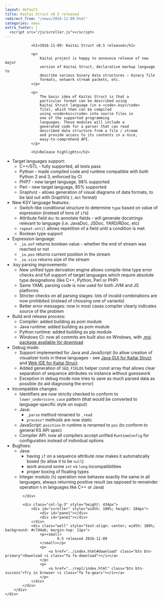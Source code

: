 ```yaml
---
layout: default
title: Kaitai Struct v0.5 released
redirect_from: "/news/2016-11-09.html"
categories: news
extra_footer: |
  <script src="/js/scroller.js"></script>
---
```

<section class="news">
    <div class="container">
        <div class="row">
            <div class="col-lg-9">

                <h1>2016-11-09: Kaitai Struct v0.5 released</h1>

                <p>
                    Kaitai project is happy to announce release of new major
                    version of Kaitai Struct, declarative markup language to
                    describe various binary data structures — binary file
                    formats, network stream packets, etc.
                </p>

                <p>
                    The basic idea of Kaitai Struct is that a
                    particular format can be described using
                    Kaitai Struct language (in a <code>.ksy</code>
                    file), which then can be compiled
                    using <code>ksc</code> into source files in
                    one of the supported programming
                    languages. These modules will include a
                    generated code for a parser that can read
                    described data structure from a file / stream
                    and provide access to its contents in a nice,
                    easy-to-comprehend API.
                </p>

                <h2>Release highlights</h2>

<ul>
<li>Target languages support:
<ul>
<li>C++/STL - fully supported, all tests pass</li>
<li>Python - made compiled code and runtime compatible with both Python 2 and 3, enforced by CI</li>
<li>PHP7 - new target language, 98% supported</li>
<li>Perl - new target language, 85% supported</li>
<li>Graphviz - allows generation of visual diagrams of data formats, to be laid out with GraphViz (<code>.dot</code> format)</li>
</ul>
</li>
<li>New KSY language features:
<ul>
<li>Switch-like conditional structure to determine <code>type</code> based on value of expression (instead of tons of <code>if</code>s)</li>
<li>Attribute field <code>doc</code> to annotate fields - will generate docstrings relevant to language (i.e. JavaDoc, JSDoc, YARD/RDoc, etc)</li>
<li><code>repeat-until</code> allows repetition of a field until a condition is met</li>
<li>Boolean type support</li>
</ul>
</li>
<li>Expression language:
<ul>
<li><code>_io.eof</code> returns boolean value - whether the end of stream was reached or not</li>
<li><code>_io.pos</code> returns current position in the stream</li>
<li><code>_io.size</code> returns size of the stream</li>
</ul>
</li>
<li>.ksy parsing improvements:
<ul>
<li>New unified type derivation engine allows compile-time type error checks and full support of target languages which require absolute type designations (like C++, Python, Perl or PHP)</li>
<li>Same YAML parsing code is now used for both JVM and JS platforms</li>
<li>Stricter checks on all parsing stages: lots of invalid combinations are now prohibited (instead of choosing one of variants)</li>
<li>Better error messages: now in most cases compiler clearly indicates source of the problem</li>
</ul>
</li>
<li>Build and release process:
<ul>
<li>Compiler: added building as pom module</li>
<li>Java runtime: added building as pom module</li>
<li>Python runtime: added building as pip module</li>
<li>Windows CI: now all commits are built also on Windows, with <a href="https://ci.appveyor.com/project/GreyCat/kaitai-struct/build/artifacts">.msi package available for download</a></li>
</ul>
</li>
<li>Debug mode:
<ul>
<li>Support implemented for Java and JavaScript (to allow creation of visualizer tools in these languages - see <a href="https://github.com/kaitai-io/kaitai_struct_gui">Java GUI for Kaitai Struct</a> and <a href="https://github.com/koczkatamas/kaitai_struct_webide">Web IDE for Kaitai Struct</a></li>
<li>Added generation of <code>SEQ_FIELDS</code> helper const array that allows clear separation of sequence attributes vs instance without guesswork</li>
<li>Exception in debug mode now tries to save as much parsed data as possible (to aid diagnosing the error)</li>
</ul>
</li>
<li>Incompatible changes:
<ul>
<li>Identifiers are now strictly checked to conform to <code>lower_underscore_case</code> pattern (that would be converted to language-specific style on ouput)</li>
<li>Java:
<ul>
<li><code>_parse</code> method renamed to <code>_read</code></li>
<li><code>process*</code> methods are now static</li>
</ul>
</li>
<li>JavaScript: <code>position</code> in runtime is renamed to <code>pos</code> (to conform to general KS API spec)</li>
<li>Compiler API: now all compilers accept unified <code>RuntimeConfig</code> for configuration instead of individual options</li>
</ul>
</li>
<li>Bugfixes:
<ul>
<li>Java:
<ul>
<li>having <code>if</code> on a sequence attribute now makes it automatically boxed (to allow it to be <code>null</code>)</li>
<li>work around some <code>int</code> vs <code>long</code> incompatibilities</li>
<li>proper boxing of floating types</li>
</ul>
</li>
<li>Integer modulo (<code>%</code>) operation now behaves exactly the same in all languages, always returning positive result (as opposed to remainder operation <code>%</code> in languages like C++ or Java)</li>
</ul>
</li>
</ul>

            </div>

            <div class="col-lg-3" style="height: 434px">
                <div id="scroller" style="width: 100%; height: 284px">
                    <div id="pane1"></div>
                    <div id="pane2"></div>
                </div>
                <div class="well" style="text-align: center; width: 100%; background: #c7d4ab; margin-top: 11px">
                    <p><small>
                            0.5 released 2016-11-09
                    </small></p>
                    <p>
                        <a href="../index.html#download" class="btn btn-primary">Download <i class="fa fa-download"></i></a>
                    </p>
                    <p>
                        <a href="../repl/index.html" class="btn btn-success">Try in browser <i class="fa fa-gears"></i></a>
                    </p>
                </div>
            </div>
        </div>
    </div>
</section>
